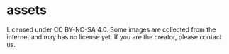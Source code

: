 # assets

Licensed under CC BY-NC-SA 4.0. Some images are collected from the internet and may has no license yet. If you are the creator, please contact us.
